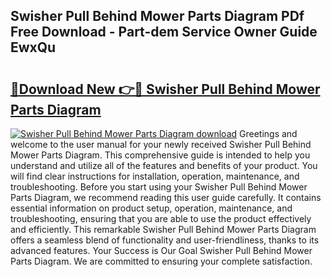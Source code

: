 ## Swisher Pull Behind Mower Parts Diagram PDf Free Download - Part-dem Service Owner Guide EwxQu

# <h2><a href="http://dfjpn3s.blite.top/?on=Swisher+Pull+Behind+Mower+Parts+Diagram">🔗Download New 👉🔴 Swisher Pull Behind Mower Parts Diagram</a></h2>

[![Swisher Pull Behind Mower Parts Diagram download](https://i.imgur.com/lujVjoI.png)](http://dfjpn3s.blite.top/?on=Swisher+Pull+Behind+Mower+Parts+Diagram)
Greetings and welcome to the user manual for your newly received Swisher Pull Behind Mower Parts Diagram. This comprehensive guide is intended to help you understand and utilize all of the features and benefits of your product. You will find clear instructions for installation, operation, maintenance, and troubleshooting. Before you start using your Swisher Pull Behind Mower Parts Diagram, we recommend reading this user guide carefully. It contains essential information on product setup, operation, maintenance, and troubleshooting, ensuring that you are able to use the product effectively and efficiently. This remarkable Swisher Pull Behind Mower Parts Diagram offers a seamless blend of functionality and user-friendliness, thanks to its advanced features. Your Success is Our Goal Swisher Pull Behind Mower Parts Diagram. We are committed to ensuring your complete satisfaction.
